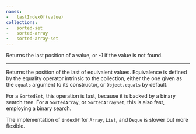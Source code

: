 ```yaml
---
names:
-   lastIndexOf(value)
collections:
-   sorted-set
-   sorted-array
-   sorted-array-set
---
```


Returns the last position of a value, or *-1* if the value is not found.

---

Returns the position of the last of equivalent values.
Equivalence is defined by the equality operator intrinsic to the collection,
either the one given as the `equals` argument to its constructor, or
`Object.equals` by default.

For a `SortedSet`, this operation is fast, because it is backed by a binary
search tree.
For a `SortedArray`, or `SortedArraySet`, this is also fast, employing a binary
search.

The implementation of `indexOf` for `Array`, `List`, and `Deque` is slower
but more flexible.

